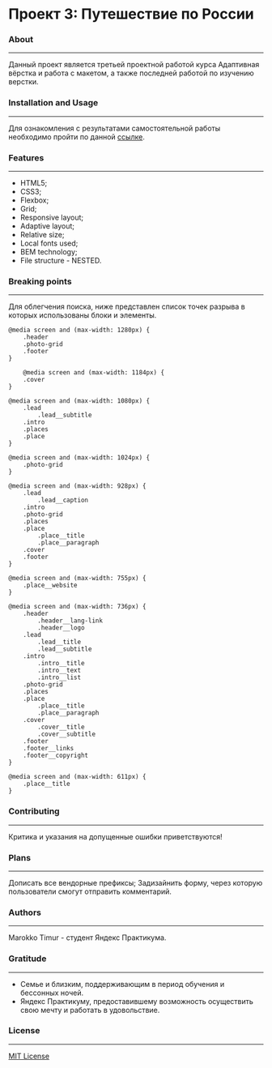 # Проект 3: Путешествие по России

### About
------------
Данный проект является третьей проектной работой курса Адаптивная вёрстка и работа с макетом,  а также последней работой по изучению верстки.

### Installation and Usage
------------
Для ознакомления с результатами самостоятельной работы необходимо пройти по данной [ссылке](https://proofblame.github.io/russian-travel/ "Путешествие по России").

### Features
------------
- HTML5;
- CSS3;
- Flexbox;
- Grid;
- Responsive layout;
- Adaptive layout;
- Relative size;
- Local fonts used;
- BEM technology;
- File structure - NESTED.

### Breaking points
------------
Для облегчения поиска, ниже представлен список точек разрыва в которых использованы блоки и элементы.

    @media screen and (max-width: 1280px) {
        .header
        .photo-grid
        .footer
    }

        @media screen and (max-width: 1184px) {
        .cover
    }

    @media screen and (max-width: 1080px) {
        .lead
            .lead__subtitle
        .intro
        .places
        .place
    }

    @media screen and (max-width: 1024px) {
        .photo-grid 
    }
    
    @media screen and (max-width: 928px) {
        .lead
            .lead__caption
        .intro
        .photo-grid
        .places
        .place
            .place__title
            .place__paragraph
        .cover
        .footer
    }
    
    @media screen and (max-width: 755px) {
        .place__website
    }
    
    @media screen and (max-width: 736px) {
        .header
            .header__lang-link 
            .header__logo
        .lead
            .lead__title
            .lead__subtitle
        .intro
            .intro__title
            .intro__text
            .intro__list
        .photo-grid
        .places
        .place
            .place__title
            .place__paragraph
        .cover
            .cover__title
            .cover__subtitle
        .footer
        .footer__links
        .footer__copyright
    }
    
    @media screen and (max-width: 611px) {
        .place__title
    }



### Contributing
------------
Критика и указания на допущенные ошибки приветствуются!

### Plans
------------
Дописать все вендорные префиксы;
Задизайнить форму, через которую пользователи смогут отправить комментарий.
###  Authors
------------
Marokko Timur - студент Яндекс Практикума.

### Gratitude
------------
- Семье и близким, поддерживающим в период обучения и бессонных ночей.
-  Яндекс Практикуму, предоставившему возможность осуществить свою мечту и работать в удовольствие.

### License
------------
[MIT License](https://choosealicense.com/licenses/mit/ "MIT License")
